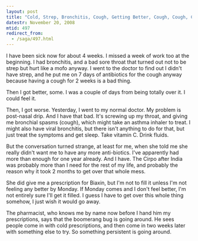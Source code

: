 ```yaml
---
layout: post
title: "Cold, Strep, Bronchitis, Cough, Getting Better, Cough, Cough, Cough"
datestr: November 20, 2008
mtid: 497
redirect_from:
  - /saga/497.html
---
```


I have been sick now for about 4 weeks.  I missed a week of work too at the beginning. I had bronchitis, and a bad sore throat that turned out not to be strep but hurt like a mofo anyway.  I went to the doctor to find out I didn't have strep, and he put me on 7 days of antibiotics for the cough anyway because having a cough for 2 weeks is a bad thing.

Then I got better, some.  I was a couple of days from being totally over it.  I could feel it.

Then, I got worse.  Yesterday, I went to my normal doctor.  My problem is post-nasal drip.  And I have that bad.  It's screwing up my throat, and giving me bronchial spasms (cough), which might take an asthma inhaler to treat.  I might also have viral bronchitis, but there isn't anything to do for that, but just treat the symptoms and get sleep.  Take vitamin C.  Drink fluids.

But the conversation turned strange, at least for me, when she told me she really didn't want me to have any more anti-biotics.  I've apparently had more than enough for one year already.  And I have.  The Cirpo after India was probably more than I need for the rest of my life, and probably the reason why it took 2 months to get over that whole mess.

She did give me a prescription for Biaxin, but I'm not to fill it unless I'm not feeling any better by Monday.  If Monday comes and I don't feel better, I'm not entirely sure I'll get it filled.  I guess I have to get over this whole thing somehow, I just wish it would go away.

The pharmacist, who knows me by name now before I hand him my prescriptions, says that the boomerang bug is going around.  He sees people come in with cold prescriptions, and then come in two weeks later with something else to try.  So something persistent is going around.

